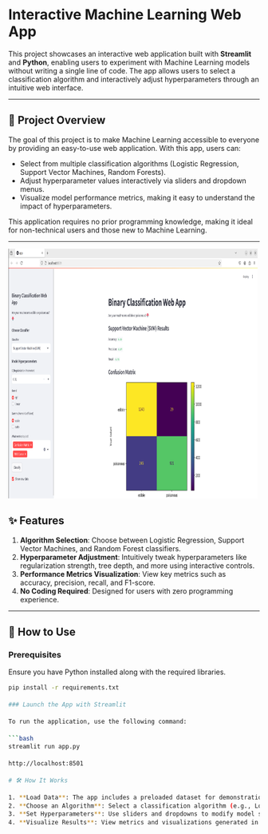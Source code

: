# Interactive Machine Learning Web App

This project showcases an interactive web application built with **Streamlit** and **Python**, enabling users to experiment with Machine Learning models without writing a single line of code.
The app allows users to select a classification algorithm and interactively adjust hyperparameters through an intuitive web interface.

---

## 📜 Project Overview

The goal of this project is to make Machine Learning accessible to everyone by providing an easy-to-use web application. With this app, users can:

- Select from multiple classification algorithms (Logistic Regression, Support Vector Machines, Random Forests).
- Adjust hyperparameter values interactively via sliders and dropdown menus.
- Visualize model performance metrics, making it easy to understand the impact of hyperparameters.

This application requires no prior programming knowledge, making it ideal for non-technical users and those new to Machine Learning.

---


<img src="/mlapp.png" alt="Machine learning binary classification screenshot" title="Machine learning Binary classification App" width="500" height="500">

## ✨ Features

1. **Algorithm Selection**: Choose between Logistic Regression, Support Vector Machines, and Random Forest classifiers.
2. **Hyperparameter Adjustment**: Intuitively tweak hyperparameters like regularization strength, tree depth, and more using interactive controls.
3. **Performance Metrics Visualization**: View key metrics such as accuracy, precision, recall, and F1-score.
4. **No Coding Required**: Designed for users with zero programming experience.

---

## 🚀 How to Use

### Prerequisites
Ensure you have Python installed along with the required libraries.
```bash
pip install -r requirements.txt

### Launch the App with Streamlit

To run the application, use the following command:

```bash
streamlit run app.py

http://localhost:8501

# 🛠️ How It Works

1. **Load Data**: The app includes a preloaded dataset for demonstration purposes.
2. **Choose an Algorithm**: Select a classification algorithm (e.g., Logistic Regression, Random Forest).
3. **Set Hyperparameters**: Use sliders and dropdowns to modify model settings interactively.
4. **Visualize Results**: View metrics and visualizations generated in real-time based on your chosen settings.
